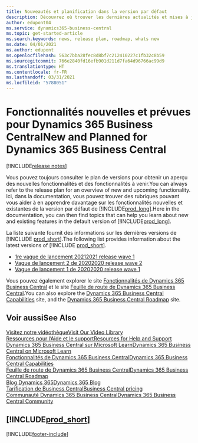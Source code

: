 ```yaml
---
title: Nouveautés et planification dans la version par défaut
description: Découvrez où trouver les dernières actualités et mises à jour de la version par défaut de Business Central.
author: edupont04
ms.service: dynamics365-business-central
ms.topic: get-started-article
ms.search.keywords: news, release plan, roadmap, whats new
ms.date: 04/01/2021
ms.author: edupont
ms.openlocfilehash: 563c7bba28fec8d8bf7c212410227c1fb32c8b59
ms.sourcegitcommit: 766e2840fd16efb901d211d7fa64d96766ac99d9
ms.translationtype: HT
ms.contentlocale: fr-FR
ms.lasthandoff: 03/31/2021
ms.locfileid: "5788051"
---
```

# <a name="new-and-planned-for-dynamics-365-business-central"></a><span data-ttu-id="afce2-103">Fonctionnalités nouvelles et prévues pour Dynamics 365 Business Central</span><span class="sxs-lookup"><span data-stu-id="afce2-103">New and Planned for Dynamics 365 Business Central</span></span>

[!INCLUDE[release notes](includes/release-notes.md)]

<span data-ttu-id="afce2-104">Vous pouvez toujours consulter le plan de versions pour obtenir un aperçu des nouvelles fonctionnalités et des fonctionnalités à venir.</span><span class="sxs-lookup"><span data-stu-id="afce2-104">You can always refer to the release plan for an overview of new and upcoming functionality.</span></span> <span data-ttu-id="afce2-105">Ici, dans la documentation, vous pouvez trouver des rubriques pouvant vous aider à en apprendre davantage sur les fonctionnalités nouvelles et existantes de la version par défaut de [!INCLUDE[prod_long](includes/prod_long.md)].</span><span class="sxs-lookup"><span data-stu-id="afce2-105">Here in the documentation, you can then find topics that can help you learn about new and existing features in the default version of [!INCLUDE[prod_long](includes/prod_long.md)].</span></span>  

<span data-ttu-id="afce2-106">La liste suivante fournit des informations sur les dernières versions de [!INCLUDE [prod_short](includes/prod_short.md)].</span><span class="sxs-lookup"><span data-stu-id="afce2-106">The following list provides information about the latest versions of [!INCLUDE [prod_short](includes/prod_short.md)].</span></span>  

* [<span data-ttu-id="afce2-107">1re vague de lancement 2021</span><span class="sxs-lookup"><span data-stu-id="afce2-107">2021 release wave 1</span></span>](/dynamics365-release-plan/2021wave1/smb/dynamics365-business-central/planned-features)  
* [<span data-ttu-id="afce2-108">Vague de lancement 2 de 2020</span><span class="sxs-lookup"><span data-stu-id="afce2-108">2020 release wave 2</span></span>](/dynamics365-release-plan/2020wave2/smb/dynamics365-business-central/planned-features)  
* [<span data-ttu-id="afce2-109">Vague de lancement 1 de 2020</span><span class="sxs-lookup"><span data-stu-id="afce2-109">2020 release wave 1</span></span>](/dynamics365-release-plan/2020wave1/dynamics365-business-central/planned-features)  

<span data-ttu-id="afce2-110">Vous pouvez également explorer le site [Fonctionnalités de Dynamics 365 Business Central](https://dynamics.microsoft.com/business-central/capabilities/) et le site [Feuille de route de Dynamics 365 Business Central](https://dynamics.microsoft.com/roadmap/business-central/).</span><span class="sxs-lookup"><span data-stu-id="afce2-110">You can also explore the [Dynamics 365 Business Central Capabilities](https://dynamics.microsoft.com/business-central/capabilities/) site, and the [Dynamics 365 Business Central Roadmap](https://dynamics.microsoft.com/roadmap/business-central/) site.</span></span>  

## <a name="see-also"></a><span data-ttu-id="afce2-111">Voir aussi</span><span class="sxs-lookup"><span data-stu-id="afce2-111">See Also</span></span>

[<span data-ttu-id="afce2-112">Visitez notre vidéothèque</span><span class="sxs-lookup"><span data-stu-id="afce2-112">Visit Our Video Library</span></span>](across-videos.md)  
[<span data-ttu-id="afce2-113">Ressources pour l’Aide et le support</span><span class="sxs-lookup"><span data-stu-id="afce2-113">Resources for Help and Support</span></span>](product-help-and-support.md)  
[<span data-ttu-id="afce2-114">Dynamics 365 Business Central sur Microsoft Learn</span><span class="sxs-lookup"><span data-stu-id="afce2-114">Dynamics 365 Business Central on Microsoft Learn</span></span>](/learn/dynamics365/business-central?WT.mc_id=dyn365bc_landingpage-docs)  
[<span data-ttu-id="afce2-115">Fonctionnalités de Dynamics 365 Business Central</span><span class="sxs-lookup"><span data-stu-id="afce2-115">Dynamics 365 Business Central Capabilities</span></span>](https://dynamics.microsoft.com/business-central/capabilities/)  
[<span data-ttu-id="afce2-116">Feuille de route de Dynamics 365 Business Central</span><span class="sxs-lookup"><span data-stu-id="afce2-116">Dynamics 365 Business Central Roadmap</span></span>](https://dynamics.microsoft.com/roadmap/business-central/)  
[<span data-ttu-id="afce2-117">Blog Dynamics 365</span><span class="sxs-lookup"><span data-stu-id="afce2-117">Dynamics 365 Blog</span></span>](https://cloudblogs.microsoft.com/dynamics365/it/product/business-central/)  
[<span data-ttu-id="afce2-118">Tarification de Business Central</span><span class="sxs-lookup"><span data-stu-id="afce2-118">Business Central pricing</span></span>](https://dynamics.microsoft.com/business-central/overview/#pricing)  
[<span data-ttu-id="afce2-119">Communauté Dynamics 365 Business Central</span><span class="sxs-lookup"><span data-stu-id="afce2-119">Dynamics 365 Business Central Community</span></span>](https://community.dynamics.com/business/)

## [!INCLUDE[prod_short](includes/free_trial_md.md)]

[!INCLUDE[footer-include](includes/footer-banner.md)]